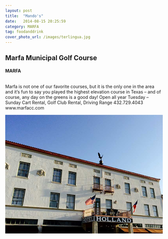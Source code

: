 ```yaml
---
layout: post
title:  "Mando's"
date:   2014-08-15 20:25:59
category: MARFA
tag: foodanddrink
cover_photo_url: /images/terlingua.jpg
---
```


<div class="section-title">
	<h2>Marfa Municipal Golf Course</h2>
  	<h4>MARFA</h4>
  	<div class="divider-border"></div>
</div> 
<div class="column small-6">
  <p>Marfa is not one of our favorite courses, but it is the only one in the area and it’s fun to say you played the highest elevation course in Texas – and of course, any day on the greens is a good day!
  Open all year Tuesday – Sunday
  Cart Rental, Golf Club Rental, 
  Driving Range 
  432.729.4043 
  www.marfacc.com
  </p>
<div class="column small-6">
    <img src="/images/holland_hotel_alpine.jpg">
</div>   
